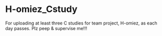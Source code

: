 # H-omiez_Cstudy

For uploading at least three C studies for team project, H-omiez, as each day passes.
Plz peep & supervise me!!!
